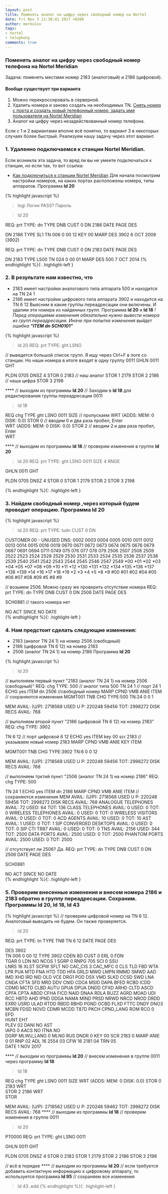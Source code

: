 ```yaml
---
layout: post
title: Поменять аналог на цифру через свободный номер на Nortel
date: Fri Nov 3 12:30:41 2017 +0200
author: merkulov
tags:
- nortel
- telephony
comments: true
---
```

### Поменять аналог на цифру через свободный номер телефона на Nortel Meridian

Задача: поменять местами номер 2183 (аналоговый) и 2186 (цифровой). 

#### Вообще существует три варианта 
1. Можно перекроссировать в серверной.
2. Удалить номера и заново создать на необходимых TN. [Снять номер с порта и создать новый телефонный номер, задать имя пользователя на Nortel Meridian](https://merkulovmx.github.io/2017/08/30/Create-new-subscriber.html)
3. Аналог на цифру через незадействованный номер телефона.

Если с 1 и 2 вариантами вполне всё понятно, то вариант 3 в некоторых случаях более быстрый.
Реализуем нашу задачу через этот вариант. 

### 1. Удаленно подключаемся к станции Nortel Meridian.
Если возникла эта задача, то вряд ли вы не умеете подключаться к станции, но если так, то вот ссылка:
- [Как подключиться к станции Nortel Meridian](https://merkulovmx.github.io/2017/01/23/Connect-to-Nortel-Meridian.html)
Для начала посмотрим настройки номеров, на каких портах расположены номера, типы аппаратов. Программа __ld 20__ 

{% highlight javascript %}
>logi Логин
PASS? Пароль

>ld 20

REQ: prt
TYPE: dn
TYPE DNB
CUST 0
DN 2186
DATE 
PAGE 
DES 

DN   2186
TYPE SL1 
TN   006 0 00 12 KEY 00   MARP  DES 3902       6 OCT 2009 
     (3902)


REQ: prt
TYPE: dn
TYPE DNB
CUST 0
DN   2183
DATE 
PAGE 
DES 

DN   2183
TYPE L500
TN   024 0 00 01  MARP          DES 500        7 OCT 2014 
{% endhighlight %}{: .highlight-left }

### 2. В результате нам известно, что 
- 2183 имеет настройки аналогового типа аппарата 500 и  находится на TN 24 1 
- 2186 имеет настройки цифрового типа аппарата 3902 и  находится на TN 6 12 
Выясним в какие группы переадресации они включены. И удалим эти номера из найденных групп. Программа __ld 20__ и __ld 18__
*!Перед операциями изменения обязательно нужно вывести номера из групп переадресации. Иначе при попытке изменения выйдет ошибка __"ITEM dn SCH0101"__*

{% highlight javascript %}
>ld 20
REQ: prt
TYPE: ght
LSNO 

// выведется большой список групп. Я ищу через Ctrl+F в логе со станции. Но наши номера в итоге входят в одну группу 0011
GHLN 0011 
GHT  
     
PLDN 0705
DNSZ 4 
STOR 0 2183 // наш аналог 
STOR 1 2179
STOR 2 2186 // наша цифра
STOR 3 2198

**** // выходим из программы __ld 20__ 
// Заходим в __ld 18__ для редактирования группы переадресации 0011
>ld 18

REQ  chg
TYPE ght
LSNO 0011
SIZE                            // пропускаем
WRT  (ADDS: MEM: 0 DISK: 0.0)
STOR 0                          // вводим 0 и два раза пробел, Enter             
WRT  (ADDS: MEM: 0 DISK: 0.0)
STOR 2                          // вводим 2 и два раза пробел, Enter    
WRT  

**** // выходим из программы __ld 18__ 
// проверим изменения в группе __ld 20__ 
>ld 20
REQ: prt
TYPE: ght
LSNO 0011
SIZE 4 
RNGE 
     
GHLN 0011 
GHT  
     
PLDN 0705
DNSZ 4 
STOR 0 
STOR 1 2179
STOR 2 
STOR 3 2198

{% endhighlight %}{: .highlight-left }

### 3. Найдем свободный номер ,через который будем проводит операцию. Программа __ld 20__
{% highlight javascript %}
>ld 20
REQ: prt
TYPE: ludn
CUST 0
DN   

CUSTOMER 00  - UNUSED DNS:
0002    0003    0004    0005    0010    0011    0012    0013    0014    0015
0016    0019    0670    0671    0672    0673    0674    0675    0676    0679
0687    0691    0694    0711    0749    075     076     077     078     079
2506    2507    2508    2509    2522    2523    2524    2528    2529    2530
2531    2533    2534    2535    2536    2537    2538    2539    2540    2541
2542    2543    2544    2545    2546    2547    2549    *00     *01     *02
*03     *04     *05     *07     *08     *09     *10     *11     *12     *130
*131    *132    *134    *135    *136    *137    *138    *139    *14     *16
*17     *18     *19     *2      *3      *4      *5      *8      *9      #00
#01     #02     #04     #05     #06     #07     #08     #09     #5      #8
#9      

// возьмем 2506. Можно сразу же проверить отсутствие номера
REQ: prt
TYPE: dn
TYPE DNB
CUST 0
DN   2506
DATE 
PAGE 
DES 

SCH0881                         // такого номера нет

NO ACT SINCE NO DATE     
{% endhighlight %}{: .highlight-left }

### 4. Нам предстоит сделать следующие изменения:
- 2183 (аналог TN 24 1) на номер 2506 (свободный)
- 2186 (цифровой TN 6 12) на номер 2183 
- 2506 (аналог TN 24 1) на номер 2186
Программа __ld 20__

{% highlight javascript %}
> ld 20

// выполняем первый пункт "2183 (аналог TN 24 1) на номер 2506 (свободный)"
REQ: chg
TYPE: 500                 // аналог типа 500 
TN   24 1                 // порт 24 1
ECHG yes
ITEM dn 2506              //свободный номер
       MARP
       CPND 
       VMB 
       ANIE 
ITEM 
// сохраняются изменения
MGMT001 TNB CHG TYPE:500  TN:24 0 0 1

MEM AVAIL: (U/P): 2718568    USED U P: 220248 59456    TOT: 2998272 
DISK RECS AVAIL: 768 

// выполняем второй пункт "2186 (цифровой TN 6 12) на номер 2183"
REQ: chg
TYPE: 3902

TN   6 12                 // порт цифровой 6 12
ECHG yes
ITEM key 00 scr 2183      // указываем новый номер 2183
       MARP
       CPND 
       VMB 
       ANIE 
     KEY 
ITEM 

MGMT001 TNB CHG TYPE:3902 TN:6 0 0 12

MEM AVAIL: (U/P): 2718568    USED U P: 220248 59456    TOT: 2998272 
DISK RECS AVAIL: 768 

// выполняем трктий пункт "2506 (аналог TN 24 1) на номер 2186"
REQ: chg
TYPE: 500

TN   24 1
ECHG yes
ITEM dn 2186
       MARP
       CPND 
       VMB 
       ANIE 
ITEM 
// сохраняются изменения
MEM AVAIL: (U/P): 2718568    USED U P: 220248 59456    TOT: 2998272 
DISK RECS AVAIL: 768 
ANALOGUE TELEPHONES    AVAIL:    72    USED:    64    TOT:   136
CLASS TELEPHONES       AVAIL:     0    USED:     0    TOT:     0
WIRELESS TELEPHONES    AVAIL:     0    USED:     0    TOT:     0
WIRELESS VISITORS      AVAIL:     0    USED:     0    TOT:     0
ACD AGENTS             AVAIL:    10    USED:     0    TOT:    10
AST                    AVAIL:     1    USED:     0    TOT:     1
SIP CONVERGED DESKTOPS AVAIL:     0    USED:     0    TOT:     0
SIP CTI TR87           AVAIL:     0    USED:     0    TOT:     0
TNS                    AVAIL:  2156    USED:   344    TOT:  2500
DATA PORTS             AVAIL:  2500    USED:     0    TOT:  2500
PHANTOM PORTS          AVAIL:  2500    USED:     0    TOT:  2500

// отсутствует ли 2506? Да.
REQ: prt
TYPE: dn
TYPE DNB
CUST 0
DN   2506
DATE 
PAGE 
DES 

SCH0881 

NO ACT SINCE NO DATE    
{% endhighlight %}{: .highlight-left }

### 5. Проверим внесенные изменения и внесем номера 2186 и 2183 обратно в группу переадресации. Сохраним. Программы __ld 20__, __ld 18__, __ld 43__

{% highlight javascript %}
// проверим цифровой номер на TN 6 12. Аналоговый выводить не будем. Он также проверяется. 
>ld 20

REQ: prt
TYPE: tn
TYPE TNB
TN   6 12
DATE 
PAGE 
DES  

DES  3902  
TN   006 0 00 12 
TYPE 3902
CDEN 8D
CUST 0 
ERL  0 
FDN  
TGAR 0 
LDN  NO
NCOS 1 
SGRP 0 
RNPG 705 
SCI  0 
SSU  
LNRS 16 
XLST 
SCPW 
SFLT NO
CAC_CIS 3 
CAC_MFC 0
CLS  TLD FBD WTA LPR PUA MTD FNA HTD TDD HFA GRLD 
     MWD LMPN RMMD SMWD AAD IMD XHD IRD NID OLD VCE DRG1
     POD DSX VMD SLKD CCSD SWD LNA CNDA
     CFTA SFD MRD DDV CNID CDCA MSID DAPA BFED RCBD 
     ICDD CDMD MCTD CLBD AUTU
     GPUA DPUA DNDD CFXD ARHD CLTD ASCD 
     CPFA CPTA ABDD CFHA FICD NAID DNAA RDLA BUZZ AGRD MOAD 
     UDI RCC HBTD AHD IPND  DDGA NAMA MIND PRSD NRWD NRCD NROD 
     DRDD EXR0 
     USRD ULAD RTDD RBDD RBHD PGND OCBD FLXD FTTC DNDY DNO3 MCBN 
     FDSD NOVD CDMR MCDD T87D PKCH 
CPND_LANG ROM
RCO  0 
EFD  
HUNT 
EHT  
PLEV 02 
DANI NO
AST  
IAPG 0 
AACS NO
ITNA NO  
DGRP 
MLWU_LANG 0 
MLNG RUS
DNDR 0 
KEY  00 SCR 2183 0     MARP
        ANIE 0 
     01 RNP 
     02 ADL 16  2554
     03 CFW 16  2181
     04 TRN 
     05     
DATE  1 NOV 2017 

**** // выходим из программы __ld 20__ 
// внесем изменения в группе 0011 через программу __ld 18__ 
>ld 18

REQ  chg
TYPE ght
LSNO 0011
SIZE 
WRT  (ADDS: MEM: 0 DISK: 0.0)
STOR 0 2183
WRT  
STOR 2 2186
WRT  
STOR 

MEM AVAIL: (U/P): 2718562    USED U P: 220248 59462    TOT: 2998272 
DISK RECS AVAIL: 768 
**** // выходим из программы __ld 18__ 
//  проверим изменения в группе 0011 
>ld 20

PT0000 
REQ: prt
TYPE: ght
LSNO 0011

GHLN 0011 
GHT  
     
PLDN 0705
DNSZ 4 
STOR 0 2183
STOR 1 2179
STOR 2 2186
STOR 3 2198

// всё в порядке
**** // выходим из программы __ld 20__ 
// если требуется добавить контактную информацию к цифровому аппарату, то используется программа __ld 95__ 
// сохраняем все изменения
> ld 43
.edd
{% endhighlight %}{: .highlight-left }
